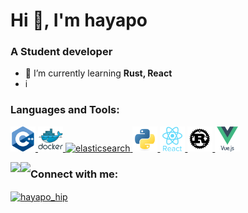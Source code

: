 <h1 align="left">Hi 👋, I'm hayapo</h1>
<h3 align="left">A Student developer</h3>

- 🌱 I’m currently learning **Rust, React**
- i


<h3 align="left">Languages and Tools:</h3>
<p align="left"> <a href="https://www.w3schools.com/cpp/" target="_blank"> <img src="https://raw.githubusercontent.com/devicons/devicon/master/icons/cplusplus/cplusplus-original.svg" alt="cplusplus" width="40" height="40"/> </a> <a href="https://www.docker.com/" target="_blank"> <img src="https://raw.githubusercontent.com/devicons/devicon/master/icons/docker/docker-original-wordmark.svg" alt="docker" width="40" height="40"/> </a> <a href="https://www.elastic.co" target="_blank"> <img src="https://www.vectorlogo.zone/logos/elastic/elastic-icon.svg" alt="elasticsearch" width="40" height="40"/> </a> <a href="https://www.python.org" target="_blank"> <img src="https://raw.githubusercontent.com/devicons/devicon/master/icons/python/python-original.svg" alt="python" width="40" height="40"/> </a> <a href="https://reactjs.org/" target="_blank"> <img src="https://raw.githubusercontent.com/devicons/devicon/master/icons/react/react-original-wordmark.svg" alt="react" width="40" height="40"/> </a> <a href="https://www.rust-lang.org" target="_blank"> <img src="https://raw.githubusercontent.com/devicons/devicon/master/icons/rust/rust-plain.svg" alt="rust" width="40" height="40"/> </a> <a href="https://vuejs.org/" target="_blank"> <img src="https://raw.githubusercontent.com/devicons/devicon/master/icons/vuejs/vuejs-original-wordmark.svg" alt="vuejs" width="40" height="40"/> </a> </p>


<a><img align="left" src="https://github-readme-stats.vercel.app/api?username=hayapo&count_private=true&show_icons=true"/></a>
<a><img align="left" src="https://github-readme-stats.vercel.app/api/top-langs/?username=hayapo"/></a>

<h3 align="left">Connect with me:</h3>
<p align="left">
<a href="https://twitter.com/hayapo_hip" target="blank"><img align="center" src="https://cdn.jsdelivr.net/npm/simple-icons@3.0.1/icons/twitter.svg" alt="hayapo_hip" height="30" width="40" /></a>
</p>

